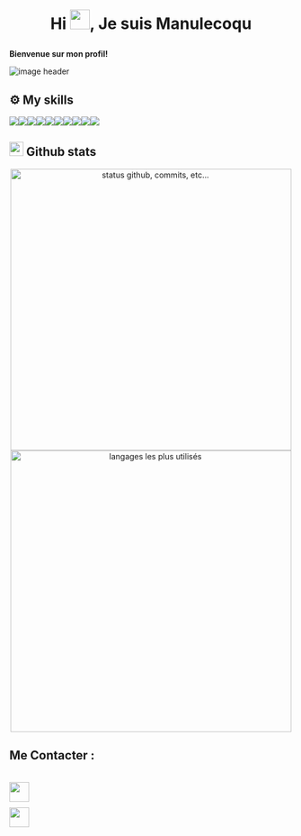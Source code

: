   <h1 id="thongiga"><p align="center">Hi <img src="https://raw.githubusercontent.com/marcos-inja/marcos-inja/main/gifs/hi.gif" width="35px">, Je suis Manulecoqu</p></h1>
<p><strong>Bienvenue sur mon profil!</strong></p>
<img alt="image header" src="https://raw.githubusercontent.com/marcos-inja/marcos-inja/main/imgs/header.png"> 
<h2 id="️-my-skills">⚙️ My skills</h2>

<img src="https://img.shields.io/badge/Flutter-%2302569B.svg?style=for-the-badge&logo=Flutter&logoColor=white" /><img src="https://img.shields.io/badge/postgres-%23316192.svg?style=for-the-badge&logo=postgresql&logoColor=white" /><img src="https://img.shields.io/badge/java-%23ED8B00.svg?style=for-the-badge&logo=openjdk&logoColor=white" /><img src="https://img.shields.io/badge/css3-%231572B6.svg?style=for-the-badge&logo=css3&logoColor=white" /><img src="https://img.shields.io/badge/DJANGO-REST-ff1709?style=for-the-badge&logo=django&logoColor=white&color=ff1709&labelColor=gray" /><img src="https://img.shields.io/badge/-Swagger-%23Clojure?style=for-the-badge&logo=swagger&logoColor=white" /><img src="https://img.shields.io/badge/python-3670A0?style=for-the-badge&logo=python&logoColor=ffdd54" /><img src="https://img.shields.io/badge/sqlite-%2307405e.svg?style=for-the-badge&logo=sqlite&logoColor=white" /><img src="https://img.shields.io/badge/WordPress-%23117AC9.svg?style=for-the-badge&logo=WordPress&logoColor=white" /><img src="https://img.shields.io/badge/Postgre-EA4C89?style=for-the-badge&logo=dribbble&logoColor=white" />

<h2 id="-github-stats"><img src="https://raw.githubusercontent.com/manulecoqu/manulecoqu/main/gifs/haha.gif" width="25px"> Github stats</h2>
<p align="center">
    <img alt="status github, commits, etc..." width="500px" src="https://github-readme-stats.vercel.app/api?username=manulecoqu&amp;count_private=true&amp;show_icons=true&amp;custom_title=Github&amp;theme=algolia&amp;bg_color=0,000000,130F40&amp;layout=compact&amp;border_radius=8"> <br>
    <img alt="langages les plus utilisés" width="500px" src="https://github-readme-stats.vercel.app/api/top-langs/?username=manulecoqu&amp;count_private=true&amp;theme=algolia&amp;bg_color=0,000000,130F40&amp;layout=compact&amp;border_radius=8&amp;langs_count=20&amp;hide=hack,swift,kotlin,objective-c">
</p>

<h2 id="️-my-skills">Me Contacter :</h2>

<br>

<div style="display: flex; flex-direction: column; align-items: flex-start;">
  <a href="https://web.facebook.com/jean.manuel.562114/" style="margin-bottom: 10px;">
     <img src="https://cdn.jsdelivr.net/gh/devicons/devicon@latest/icons/facebook/facebook-plain.svg" width="35"/>
          
  </a>
  
  <a href="https://www.linkedin.com/in/mamb%C3%A9-jean-manuel-lezou-b77940204/" style="margin-bottom: 10px;">
        <img src="https://cdn.jsdelivr.net/gh/devicons/devicon@latest/icons/linkedin/linkedin-original.svg" width="35"/>
          
</a>

</div>
